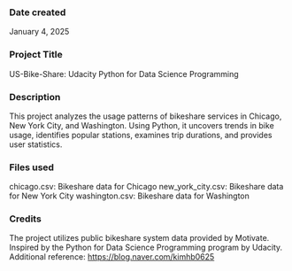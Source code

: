 ### Date created
January 4, 2025

### Project Title
US-Bike-Share: Udacity Python for Data Science Programming

### Description
This project analyzes the usage patterns of bikeshare services in Chicago, New York City, and Washington.
Using Python, it uncovers trends in bike usage, identifies popular stations, examines trip durations, and provides user statistics.

### Files used
chicago.csv: Bikeshare data for Chicago
new_york_city.csv: Bikeshare data for New York City
washington.csv: Bikeshare data for Washington

### Credits
The project utilizes public bikeshare system data provided by Motivate.
Inspired by the Python for Data Science Programming program by Udacity.
Additional reference: https://blog.naver.com/kimhb0625
